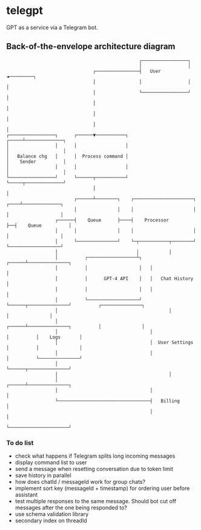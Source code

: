 # telegpt
GPT as a service via a Telegram bot.

## Back-of-the-envelope architecture diagram ## 

```
                                                 ┌─────────────────┐
                                                 │                 │
                                ┌────────────────┤   User          ◄─────────┐
                                │                │                 │         │
                                │                └─────────────────┘         │
                                │                                            │
                                │                                            │
                                │                                            │
┌─────────────────┐      ┌──────▼───────────┐                          ┌─────┴──────────────┐
│                 │      │                  │                          │                    │
│   Balance chg   │      │  Process command │                          │    Sender          │
│                 │      │                  │                          │                    │
└─────────────────┘      └──────┬───────────┘                          └─────┬──────────────┘
                                │                                            │
                         ┌──────┴────────┐    ┌──────────────────────┐  ┌────┴──────────────┐
                         │               │    │                      │  │                   │
                  ┌──────┤    Queue      ├────┤    Processor         ├──┤    Queue          │
                  │      │               │    │                      │  │                   │
                  │      └───────────────┘    └─┬───────────┬────────┘  └───────────────────┘
                  │                             │           │
                  │          ┌──────────────────┴┐   ┌──────┴───────────────┐
                  │          │                   │   │                      │
                  │          │      GPT-4 API    │   │   Chat History       │
                  │          │                   │   │                      │
                  │          └───────────────────┘   └──────┬───────────────┘          ┌───────────────┐
                  │                                         │                          │               │
                  │                                  ┌──────┴───────────────┐          │               │
                  │                                  │                      │          │    Logs       │
                  │                                  │  User Settings       │          │               │
                  │                                  │                      │          └───────────────┘
                  │                                  └──────┬───────────────┘
                  │                                         │
                  │                                  ┌──────┴───────────────┐
                  │                                  │                      │
                  └──────────────────────────────────┤   Billing            │
                                                     │                      │
                                                     └──────────────────────┘
```

### To do list ###

- check what happens if Telegram splits long incoming messages
- display command list to user
- send a message when resetting conversation due to token limit
- save history in parallel
- how does chatId / messageId work for group chats?
- implement sort key (messageId + timestamp) for ordering user before assistant
- test multiple responses to the same message. Should bot cut off messages after the one being responded to? 
- use schema validation library
- secondary index on threadId
